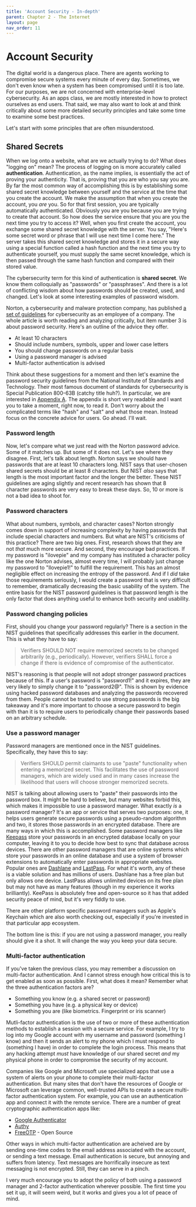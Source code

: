 ```yaml
--- 
title: 'Account Security - In-depth'
parent: Chapter 2 - The Internet
layout: page
nav_order: 11
---
```


Account Security
================

The digital world is a dangerous place. There are agents working to compromise secure systems every minute of every day. Sometimes, we don't even know when a system has been compromised until it is too late. For our purposes, we are not concerned with enterprise-level cybersecurity. As an apps class, we are mostly interested in how to protect ourselves as end users. That said, we may also want to look at and think critically about some more detailed security principles and take some time to examine some best practices.

Let's start with some principles that are often misunderstood.

Shared Secrets
--------------

When we log onto a website, what are we actually trying to do? What does "logging on" mean? The process of logging on is more accurately called **authentication**. Authentication, as the name implies, is essentially the act of proving your authenticity. That is, proving that you are who you say you are. By far the most common way of accomplishing this is by establishing some shared secret knowledge between yourself and the service at the time that you create the account. We make the assumption that when you create the account, you *are* you. So for that first session, you are typically automatically authenticated. Obviously you are you because you are trying to create that account. So how does the service ensure that you are you the next time you try to access it? Well, when you first create the account, you exchange some shared secret knowledge with the server. You say, "Here's some secret word or phrase that I will use next time I come here." The server takes this shared secret knowledge and stores it in a secure way using a special function called a hash function and the next time you try to authenticate yourself, you must supply the same secret knowledge, which is then passed through the same hash function and compared with their stored value.

The cybersecurity term for this kind of authentication is **shared secret**. We know them colloquially as "passwords" or "passphrases". And there is a lot of conflicting wisdom about how passwords should be created, used, and changed. Let's look at some interesting examples of password wisdom.

Norton, a cybersecurity and malware protection company, has published [a set of guidelines](https://us.norton.com/internetsecurity-how-to-cyber-security-best-practices-for-employees.html) for cybersecurity as an employee of a company. The whole article is worth reading and analyzing critically, but item number 3 is about password security. Here's an outline of the advice they offer.

* At least 10 characters
* Should include numbers, symbols, upper and lower case letters
* You should change passwords on a regular basis
* Using a password manager is advised
* Multi-factor authentication is advised

Think about these suggestions for a moment and then let's examine the password security guidelines from the National Institute of Standards and Technology. Their most famous document of standards for cybersecurity is Special Publication 800-63B (catchy title huh?). In particular, we are interested in [Appendix A](https://pages.nist.gov/800-63-3/sp800-63b.html#appA). The appendix is short very readable and I want you to take a moment, right now, to read it. Don't worry about the complicated terms like "hash" and "salt" and what those mean. Instead focus on the concrete advice for users. Go ahead. I'll wait.

### Password length

Now, let's compare what we just read with the Norton password advice. Some of it matches up. But some of it does not. Let's see where they disagree. First, let's talk about length. Norton says we should have passwords that are at least 10 characters long. NIST says that user-chosen shared secrets should be at least 8 characters. But NIST *also* says that length is the most important factor and the longer the better. These NIST guidelines are aging slightly and recent research has shown that 8 character passwords are very easy to break these days. So, 10 or more is not a bad idea to shoot for.

### Password characters

What about numbers, symbols, and character cases? Norton strongly comes down in support of increasing complexity by having passwords that include special characters and numbers. But what are NIST's criticisms of this practice? There are two big ones. First, research shows that they are not *that* much more secure. And second, they encourage bad practices. If my password is "ilovepie" and my company has instituted a character policy like the one Norton advises, almost every time, I will probably just change my password to "Ilovepie1!" to fulfill the requirement. This has an almost negligible effect on increasing the entropy of the password. And if I *did* take those requirements seriously, I would create a password that is very difficult to remember, dramatically decreasing the basic usability of the system. The entire basis for the NIST password guidelines is that password length is the only factor that does anything useful to enhance both security and usability.

### Password changing policies

First, should you change your password regularly? There is a section in the NIST guidelines that specifically addresses this earlier in the document. This is what they have to say: 

> Verifiers SHOULD NOT require memorized secrets to be changed arbitrarily (e.g., periodically). However, verifiers SHALL force a change if there is evidence of compromise of the authenticator.

NIST's reasoning is that people will not adopt stronger password practices because of this. If a user's password is "password1!" and it expires, they are very likely to simply change it to "password2@". This is shown by evidence using hacked password databases and analyzing the passwords recovered from them. People cannot be trusted to use strong passwords is the big takeaway and it's more important to choose a secure password to begin with than it is to require users to periodically change their passwords based on an arbitrary schedule.

### Use a password manager

Password managers are mentioned once in the NIST guidelines. Specifically, they have this to say: 

> Verifiers SHOULD permit claimants to use "paste" functionality when entering a memorized secret. This facilitates the use of password managers, which are widely used and in many cases increase the likelihood that users will choose stronger memorized secrets.

NIST is talking about allowing users to "paste" their passwords into the password box. It might be hard to believe, but many websites forbid this, which makes it impossible to use a password manager. What exactly *is* a password manager? It's an app or service that serves two purposes: one, it helps users generate secure passwords using a pseudo-random algorithm and two, it stores those passwords in an encrypted database. There are many ways in which this is accomplished. Some password managers like [Keepass](https://keepass.info/) store your passwords in an encrypted database locally on your computer, leaving it to you to decide how best to sync that database across devices. There are other password managers that are online systems which store your passwords in an online database and use a system of browser extensions to automatically enter passwords in appropriate websites. Popular ones are [Dashlane](https://www.dashlane.com/) and [LastPass](https://www.lastpass.com/). For what it's worth, any of these is a viable solution and has millions of users. Dashlane has a free plan but only allows one device. LastPass allows unlimited devices on its free plan but may not have as many features (though in my experience it works brilliantly). KeePass is absolutely free and open-source so it has that added security peace of mind, but it's very fiddly to use.

There are other platform specific password managers such as Apple's Keychain which are also worth checking out, especially if you're invested in that particular app ecosystem.

The bottom line is this: if you are not using a password manager, you really should give it a shot. It will change the way you keep your data secure.

### Multi-factor authentication

If you've taken the previous class, you may remember a discussion on multi-factor authentication. And I cannot stress enough how critical this is to get enabled as soon as possible. First, what does it mean? Remember what the three authentication factors are?

* Something you know (e.g. a shared secret or password)
* Something you have (e.g. a physical key or device)
* Something you are (like biometrics. Fingerprint or iris scanner)

Mutli-factor authentication is the use of two or more of these authentication methods to establish a session with a secure service. For example, I try to log into my Google account with my username and password (something I know) and then it sends an alert to my phone which I must respond to (something I have) in order to complete the login process. This means that any hacking attempt *must* have knowledge of our shared secret *and* my physical phone in order to compromise the security of my account.

Companies like Google and Microsoft use specialized apps that use a system of alerts on your phone to complete their multi-factor authentication. But many sites that don't have the resources of Google or Microsoft can leverage common, well-trusted APIs to create a secure multi-factor authentication system. For example, you can use an authentication app and connect it with the remote service. There are a number of great cryptographic authentication apps like:

* [Google Authenticator](https://play.google.com/store/apps/details?id=com.google.android.apps.authenticator2&hl=en_US)
* [Authy](https://authy.com/)
* [FreeOTP](https://freeotp.github.io/) - Open Source

Other ways in which multi-factor authentication are acheived are by sending one-time codes to the email address associated with the account, or sending a text message. Email authentication is secure, but annoying and suffers from latency. Text messages are horrifically insecure as text messaging is not encrypted. Still, they can serve in a pinch.

I very much encourage you to adopt the policy of both using a password manager and 2-factor authentication wherever possible. The first time you set it up, it will seem weird, but it works and gives you a lot of peace of mind.
